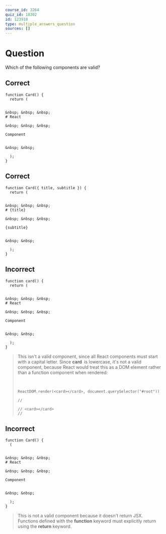 ```yaml
---
course_id: 3264
quiz_id: 18302
id: 123918
type: multiple_answers_question
sources: []
---
```


# Question

Which of the following components are valid?

## Correct

```
function Card() {
  return (
    
  
&nbsp; &nbsp; &nbsp; 
# React
  
&nbsp; &nbsp; &nbsp; 

Component

  
&nbsp; &nbsp; 

  );
}
```

## Correct

```
function Card({ title, subtitle }) {
  return (
    
  
&nbsp; &nbsp; &nbsp; 
# {title}
  
&nbsp; &nbsp; &nbsp; 

{subtitle}

  
&nbsp; &nbsp; 

  );
}
```

## Incorrect

```
function card() {
  return (
    
  
&nbsp; &nbsp; &nbsp; 
# React
  
&nbsp; &nbsp; &nbsp; 

Component

  
&nbsp; &nbsp; 

  );
}
```

> This isn't a valid component, since all React components must start with a
> capital letter. Since **card&nbsp;** is lowercase, it's not a valid component,
> because React would treat this as a DOM element rather than a function component
> when rendered:
> 
> &nbsp;
> 
> ```
> ReactDOM.render(<card></card>, document.querySelector("#root"))
> 
> // 
>   
> // <card></card>  
> //
> ```

## Incorrect

```
function Card() {
  (
    
  
&nbsp; &nbsp; &nbsp; 
# React
  
&nbsp; &nbsp; &nbsp; 

Component

  
&nbsp; &nbsp; 

  );
}
```

> This is not a valid component because it doesn't return JSX. Functions defined
> with the **function** keyword must explicitly return using the **return**
> keyword.
